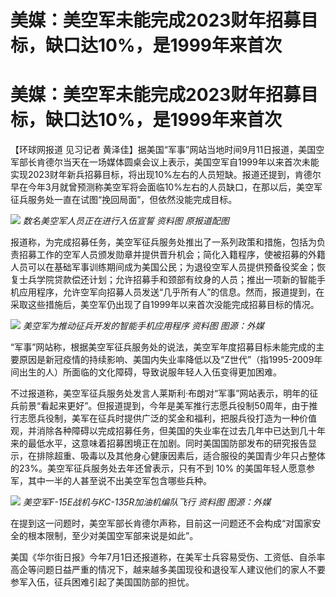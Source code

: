 # 美媒：美空军未能完成2023财年招募目标，缺口达10%，是1999年来首次

# 美媒：美空军未能完成2023财年招募目标，缺口达10%，是1999年来首次

【环球网报道 见习记者
黄泽佳】据美国“军事”网站当地时间9月11日报道，美国空军部长肯德尔当天在一场媒体圆桌会议上表示，美国空军自1999年以来首次未能实现2023财年新兵招募目标，将出现10%左右的人员短缺。报道还提到，肯德尔早在今年3月就曾预测称美空军将会面临10%左右的人员缺口，在那以后，美空军征兵服务处一直在试图“挽回局面”，但依然没能完成目标。

![](https://inews.gtimg.com/om_bt/OB2P1bd2RMt_7E2SVrCWkuDsAnlHP2WrC7RJ48NxBxvswAA/1000)
_数名美空军人员正在进行入伍宣誓 资料图 原报道配图_

报道称，为完成招募任务，美空军征兵服务处推出了一系列政策和措施，包括为负责招募工作的空军人员颁发勋章并提供晋升机会；简化入籍程序，使被招募的外籍人员可以在基础军事训练期间成为美国公民；为退役空军人员提供预备役奖金；恢复士兵学院贷款偿还计划；允许招募手和颈部有纹身的人员；推出一项新的智能手机应用程序，允许空军向招募人员发送“几乎所有人”的信息。然而，报道提到，在采取这些措施后，美空军仍出现了自1999年以来首次没能完成招募目标的情况。

![](https://inews.gtimg.com/om_bt/OfsVGzUm8tCrIlnhVAUWPHeC4RxbPG2PUbKEl8u-tbaBEAA/1000)
_美空军为推动征兵开发的智能手机应用程序 资料图 图源：外媒_

“军事”网站称，根据美空军征兵服务处的说法，美空军年度招募目标未能完成的主要原因是新冠疫情的持续影响、美国内失业率降低以及“Z世代”（指1995-2009年间出生的人）所面临的文化障碍，导致说服年轻人入伍变得更加困难。

不过报道称，美空军征兵服务处发言人莱斯利·布朗对“军事”网站表示，明年的征兵前景“看起来更好”。但报道提到，今年是美军推行志愿兵役制50周年，由于推行志愿兵役制，美军在征兵时提供广泛的奖金和福利，把服兵役打造为一种价值观，并消除各种障碍以完成招募任务，但美国的失业率在过去几年中已达到几十年来的最低水平，这意味着招募困境正在加剧。同时美国国防部发布的研究报告显示，在排除超重、吸毒以及其他身心健康因素后，适合服役的美国青少年只占整体的23%。美空军征兵服务处去年还曾表示，只有不到
10% 的美国年轻人愿意参军，其中一半的人甚至说不出美空军包含哪些兵种。

![](https://inews.gtimg.com/om_bt/OViwkOjkHeEC5gSdtCnbdTc4Ipd_z70zBTU676IsFrkVsAA/1000)
_美空军F-15E战机与KC-135R加油机编队飞行 资料图 图源：外媒_

在提到这一问题时，美空军部长肯德尔声称，目前这一问题还不会构成“对国家安全的根本限制，至少对美国空军部来说是如此”。

美国《华尔街日报》今年7月1日还报道称，在美军士兵容易受伤、工资低、自杀率高企等问题日益严重的情况下，越来越多美国现役和退役军人建议他们的家人不要参军入伍，征兵困难引起了美国国防部的担忧。

